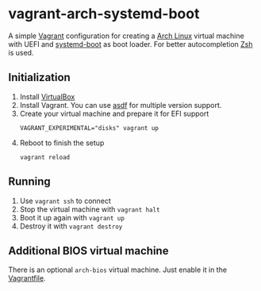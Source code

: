 # vagrant-arch-systemd-boot

A simple [Vagrant](https://www.vagrantup.com/) configuration for creating a [Arch Linux](https://archlinux.org/) virtual machine with UEFI and [systemd-boot](https://www.freedesktop.org/wiki/Software/systemd/systemd-boot/) as boot loader. For better autocompletion [Zsh](https://wiki.archlinux.org/index.php/Zsh) is used.

## Initialization

1. Install [VirtualBox](https://www.virtualbox.org/)
1. Install Vagrant. You can use [asdf](https://asdf-vm.com/) for multiple version support.
1. Create your virtual machine and prepare it for EFI support
   ```
   VAGRANT_EXPERIMENTAL="disks" vagrant up 
   ```
1. Reboot to finish the setup
   ```
   vagrant reload
   ```

## Running

1. Use `vagrant ssh` to connect
1. Stop the virtual machine with `vagrant halt`
1. Boot it up again with `vagrant up`
1. Destroy it with `vagrant destroy`

## Additional BIOS virtual machine

There is an optional `arch-bios` virtual machine. Just enable it in the [Vagrantfile](Vagrantfile).
